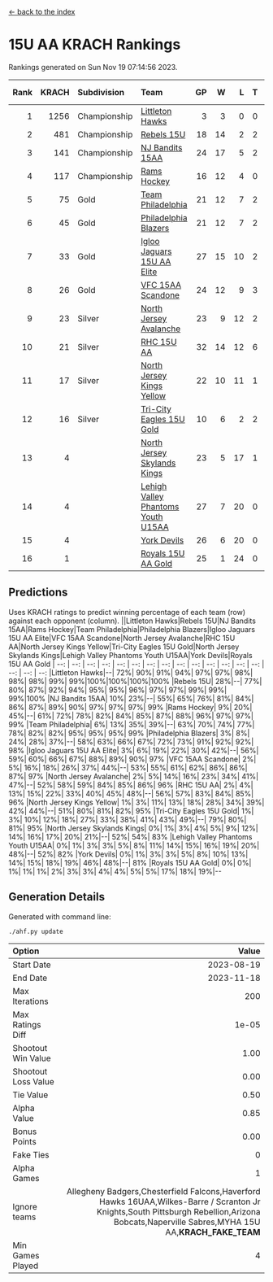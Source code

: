 [<- back to the index](readme.md)
# 15U AA KRACH Rankings
Rankings generated on Sun Nov 19 07:14:56 2023.

Rank|KRACH|Subdivision|Team|GP|W|L|T|OTW|OTL|SoS|Exp Wins|Win Diff
---:|---:|:---|:---|---:|---:|---:|---:|---:|---:|---:|---:|---:
1|1256|Championship|[Littleton Hawks](https://gamesheetstats.com/seasons/3659/teams/177078/schedule)|3|3|0|0|0|0|50|3.8|-0.0
2|481|Championship|[Rebels 15U](https://gamesheetstats.com/seasons/3659/teams/140654/schedule)|18|14|2|2|0|1|431|15.8|-0.0
3|141|Championship|[NJ Bandits 15AA](https://gamesheetstats.com/seasons/3659/teams/140648/schedule)|24|17|5|2|0|1|89|18.9|0.0
4|117|Championship|[Rams Hockey](https://gamesheetstats.com/seasons/3659/teams/140653/schedule)|16|12|4|0|2|2|262|12.9|0.0
5|75|Gold|[Team Philadelphia](https://gamesheetstats.com/seasons/3659/teams/140657/schedule)|21|12|7|2|0|0|156|13.9|0.0
6|45|Gold|[Philadelphia Blazers](https://gamesheetstats.com/seasons/3659/teams/140652/schedule)|21|12|7|2|3|0|41|13.9|0.0
7|33|Gold|[Igloo Jaguars 15U AA Elite](https://gamesheetstats.com/seasons/3659/teams/140645/schedule)|27|15|10|2|1|2|35|16.9|0.0
8|26|Gold|[VFC 15AA Scandone](https://gamesheetstats.com/seasons/3659/teams/140659/schedule)|24|12|9|3|1|1|203|14.4|0.0
9|23|Silver|[North Jersey Avalanche](https://gamesheetstats.com/seasons/3659/teams/140649/schedule)|23|9|12|2|2|1|212|10.9|0.0
10|21|Silver|[RHC 15U AA](https://gamesheetstats.com/seasons/3659/teams/140655/schedule)|32|14|12|6|0|3|40|17.9|0.0
11|17|Silver|[North Jersey Kings Yellow](https://gamesheetstats.com/seasons/3659/teams/140650/schedule)|22|10|11|1|1|0|54|11.4|0.0
12|16|Silver|[Tri-City Eagles 15U Gold](https://gamesheetstats.com/seasons/3659/teams/140658/schedule)|10|6|2|2|0|0|10|7.9|0.0
13|4||[North Jersey Skylands Kings](https://gamesheetstats.com/seasons/3659/teams/140651/schedule)|23|5|17|1|0|1|88|6.4|0.0
14|4||[Lehigh Valley Phantoms Youth U15AA](https://gamesheetstats.com/seasons/3659/teams/140646/schedule)|27|7|20|0|0|0|24|7.9|0.0
15|4||[York Devils](https://gamesheetstats.com/seasons/3659/teams/140660/schedule)|26|6|20|0|2|2|47|6.9|0.0
16|1||[Royals 15U AA Gold](https://gamesheetstats.com/seasons/3659/teams/140656/schedule)|25|1|24|0|1|0|33|1.9|0.0

## Predictions
Uses KRACH ratings to predict winning percentage of each team (row) against each opponent (column).
||Littleton Hawks|Rebels 15U|NJ Bandits 15AA|Rams Hockey|Team Philadelphia|Philadelphia Blazers|Igloo Jaguars 15U AA Elite|VFC 15AA Scandone|North Jersey Avalanche|RHC 15U AA|North Jersey Kings Yellow|Tri-City Eagles 15U Gold|North Jersey Skylands Kings|Lehigh Valley Phantoms Youth U15AA|York Devils|Royals 15U AA Gold
| --: | --: | --: | --: | --: | --: | --: | --: | --: | --: | --: | --: | --: | --: | --: | --: | --: 
|Littleton Hawks|--| 72%| 90%| 91%| 94%| 97%| 97%| 98%| 98%| 98%| 99%| 99%|100%|100%|100%|100%
|Rebels 15U| 28%|--| 77%| 80%| 87%| 92%| 94%| 95%| 95%| 96%| 97%| 97%| 99%| 99%| 99%|100%
|NJ Bandits 15AA| 10%| 23%|--| 55%| 65%| 76%| 81%| 84%| 86%| 87%| 89%| 90%| 97%| 97%| 97%| 99%
|Rams Hockey|  9%| 20%| 45%|--| 61%| 72%| 78%| 82%| 84%| 85%| 87%| 88%| 96%| 97%| 97%| 99%
|Team Philadelphia|  6%| 13%| 35%| 39%|--| 63%| 70%| 74%| 77%| 78%| 82%| 82%| 95%| 95%| 95%| 99%
|Philadelphia Blazers|  3%|  8%| 24%| 28%| 37%|--| 58%| 63%| 66%| 67%| 72%| 73%| 91%| 92%| 92%| 98%
|Igloo Jaguars 15U AA Elite|  3%|  6%| 19%| 22%| 30%| 42%|--| 56%| 59%| 60%| 66%| 67%| 88%| 89%| 90%| 97%
|VFC 15AA Scandone|  2%|  5%| 16%| 18%| 26%| 37%| 44%|--| 53%| 55%| 61%| 62%| 86%| 86%| 87%| 97%
|North Jersey Avalanche|  2%|  5%| 14%| 16%| 23%| 34%| 41%| 47%|--| 52%| 58%| 59%| 84%| 85%| 86%| 96%
|RHC 15U AA|  2%|  4%| 13%| 15%| 22%| 33%| 40%| 45%| 48%|--| 56%| 57%| 83%| 84%| 85%| 96%
|North Jersey Kings Yellow|  1%|  3%| 11%| 13%| 18%| 28%| 34%| 39%| 42%| 44%|--| 51%| 80%| 81%| 82%| 95%
|Tri-City Eagles 15U Gold|  1%|  3%| 10%| 12%| 18%| 27%| 33%| 38%| 41%| 43%| 49%|--| 79%| 80%| 81%| 95%
|North Jersey Skylands Kings|  0%|  1%|  3%|  4%|  5%|  9%| 12%| 14%| 16%| 17%| 20%| 21%|--| 52%| 54%| 83%
|Lehigh Valley Phantoms Youth U15AA|  0%|  1%|  3%|  3%|  5%|  8%| 11%| 14%| 15%| 16%| 19%| 20%| 48%|--| 52%| 82%
|York Devils|  0%|  1%|  3%|  3%|  5%|  8%| 10%| 13%| 14%| 15%| 18%| 19%| 46%| 48%|--| 81%
|Royals 15U AA Gold|  0%|  0%|  1%|  1%|  1%|  2%|  3%|  3%|  4%|  4%|  5%|  5%| 17%| 18%| 19%|--

## Generation Details

Generated with command line:
```
./ahf.py update
```

| Option | Value |
| :----- | ----: |
| Start Date | 2023-08-19 |
| End Date | 2023-11-18 |
| Max Iterations | 200 |
| Max Ratings Diff | 1e-05 |
| Shootout Win Value | 1.00 |
| Shootout Loss Value | 0.00 |
| Tie Value | 0.50 |
| Alpha Value | 0.85 |
| Bonus Points | 0.00 |
| Fake Ties | 0 |
| Alpha Games | 1 |
| Ignore teams | Allegheny Badgers,Chesterfield Falcons,Haverford Hawks 16UAA,Wilkes-Barre / Scranton Jr Knights,South Pittsburgh Rebellion,Arizona Bobcats,Naperville Sabres,MYHA 15U AA,__KRACH_FAKE_TEAM__ |
| Min Games Played | 4 |

